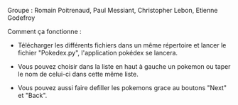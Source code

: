 Groupe : Romain Poitrenaud, Paul Messiant, Christopher Lebon, Etienne Godefroy


Comment ça fonctionne : 

  - Télécharger les différents fichiers dans un même répertoire et lancer le fichier "Pokedex.py", l'application pokédex se lancera.
  
  - Vous pouvez choisir dans la liste en haut à gauche un pokemon ou taper le nom de celui-ci dans cette même liste.
  
  - Vous pouvez aussi faire defiller les pokemons grace au boutons "Next" et "Back".
